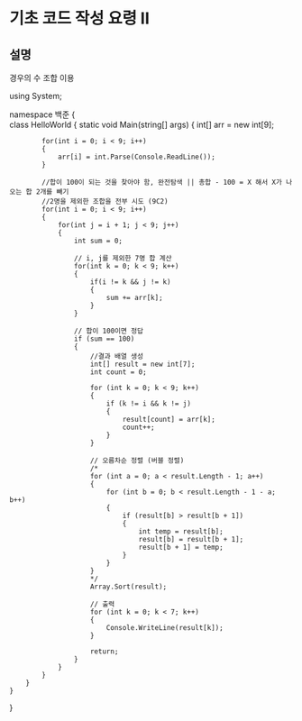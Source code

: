 # 기초 코드 작성 요령 II

## 설명

경우의 수 조합 이용


using System;

namespace 백준
{    
    class HelloWorld {
        static void Main(string[] args) {
            int[] arr = new int[9];
            
            for(int i = 0; i < 9; i++)
            {
                arr[i] = int.Parse(Console.ReadLine());
            }

            //합이 100이 되는 것을 찾아야 함, 완전탐색 || 총합 - 100 = X 해서 X가 나오는 합 2개를 빼기
            //2명을 제외한 조합을 전부 시도 (9C2)
            for(int i = 0; i < 9; i++)
            {
                for(int j = i + 1; j < 9; j++)
                {
                    int sum = 0;

                    // i, j를 제외한 7명 합 계산
                    for(int k = 0; k < 9; k++)
                    {
                        if(i != k && j != k)
                        {
                            sum += arr[k];
                        }
                    }

                    // 합이 100이면 정답
                    if (sum == 100)
                    {
                        //결과 배열 생성
                        int[] result = new int[7];
                        int count = 0;

                        for (int k = 0; k < 9; k++) 
                        {
                            if (k != i && k != j) 
                            {
                                result[count] = arr[k];
                                count++;
                            }
                        }

                        // 오름차순 정렬 (버블 정렬)
                        /*
                        for (int a = 0; a < result.Length - 1; a++)
                        {
                            for (int b = 0; b < result.Length - 1 - a; b++)
                            {
                                if (result[b] > result[b + 1])
                                {
                                    int temp = result[b];
                                    result[b] = result[b + 1];
                                    result[b + 1] = temp;
                                }
                            }
                        }
                        */
                        Array.Sort(result);

                        // 출력
                        for (int k = 0; k < 7; k++)
                        {
                            Console.WriteLine(result[k]);
                        }

                        return;
                    }
                }
            }
        }
    }
}
